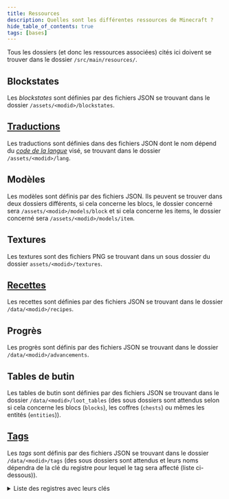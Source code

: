 ```yaml
---
title: Ressources
description: Quelles sont les différentes ressources de Minecraft ?
hide_table_of_contents: true
tags: [bases]
---
```


Tous les dossiers (et donc les ressources associées) cités ici doivent se trouver dans le dossier `/src/main/resources/`.

## Blockstates

Les _blockstates_ sont définies par des fichiers JSON se trouvant dans le dossier `/assets/<modid>/blockstates`.

## [Traductions](lang)

Les traductions sont définies dans des fichiers JSON dont le nom dépend du [_code de la langue_](https://minecraft.fandom.com/wiki/Language) visé, se trouvant dans le dossier `/assets/<modid>/lang`.

## Modèles

Les modèles sont définis par des fichiers JSON.
Ils peuvent se trouver dans deux dossiers différents, si cela concerne les blocs, le dossier concerné sera `/assets/<modid>/models/block` et si cela concerne les items, le dossier concerné sera `/assets/<modid>/models/item`.

## Textures

Les textures sont des fichiers PNG se trouvant dans un sous dossier du dossier `assets/<modid>/textures`.

## [Recettes](recipe)

Les recettes sont définies par des fichiers JSON se trouvant dans le dossier `/data/<modid>/recipes`.

## Progrès

Les progrès sont définis par des fichiers JSON se trouvant dans le dossier `/data/<modid>/advancements`.

## Tables de butin

Les tables de butin sont définies par des fichiers JSON se trouvant dans le dossier `/data/<modid>/loot_tables` (des sous dossiers sont attendus selon si cela concerne les blocs (`blocks`), les coffres (`chests`) ou mêmes les entités (`entities`)).

## [Tags](tags)

Les _tags_ sont définis par des fichiers JSON se trouvant dans le dossier `/data/<modid>/tags` (des sous dossiers sont attendus et leurs noms dépendra de la clé du registre pour lequel le tag sera affecté (liste ci-dessous)).

<details>

<summary>Liste des registres avec leurs clés</summary>

| Registre                                | Clé                                     |
|-----------------------------------------|-----------------------------------------|
| `SOUND_EVENT_REGISTRY`                  | `sound_event`                           |
| `FLUID_REGISTRY`                        | `fluid`                                 |
| `MOB_EFFECT_REGISTRY`                   | `mob_effect`                            |
| `BLOCK_REGISTRY`                        | `block`                                 |
| `ENCHANTMENT_REGISTRY`                  | `enchantment`                           |
| `ENTITY_TYPE_REGISTRY`                  | `entity_type`                           |
| `ITEM_REGISTRY`                         | `item`                                  |
| `POTION_REGISTRY`                       | `potion`                                |
| `PARTICLE_TYPE_REGISTRY`                | `particle_type`                         |
| `BLOCK_ENTITY_TYPE_REGISTRY`            | `block_entity_type`                     |
| `MOTIVE_REGISTRY`                       | `motive`                                |
| `CUSTOM_STAT_REGISTRY`                  | `custom_stat`                           |
| `CHUNK_STATUS_REGISTRY`                 | `chunk_status`                          |
| `RULE_TEST_REGISTRY`                    | `rule_test`                             |
| `POS_RULE_TEST_REGISTRY`                | `pos_rule_test`                         |
| `MENU_REGISTRY`                         | `menu`                                  |
| `RECIPE_TYPE_REGISTRY`                  | `recipe_type`                           |
| `RECIPE_SERIALIZER_REGISTRY`            | `recipe_serializer`                     |
| `ATTRIBUTE_REGISTRY`                    | `attribute`                             |
| `GAME_EVENT_REGISTRY`                   | `game_event`                            |
| `POSITION_SOURCE_TYPE_REGISTRY`         | `position_source_type`                  |
| `STAT_TYPE_REGISTRY`                    | `stat_type`                             |
| `VILLAGER_TYPE_REGISTRY`                | `villager_type`                         |
| `VILLAGER_PROFESSION_REGISTRY`          | `villager_profession`                   |
| `POINT_OF_INTEREST_TYPE_REGISTRY`       | `point_of_interest_type`                |
| `MEMORY_MODULE_TYPE_REGISTRY`           | `memory_module_type`                    |
| `SENSOR_TYPE_REGISTRY`                  | `sensor_type`                           |
| `SCHEDULE_REGISTRY`                     | `schedule`                              |
| `ACTIVITY_REGISTRY`                     | `activity`                              |
| `LOOT_ENTRY_REGISTRY`                   | `loot_pool_entry_type`                  |
| `LOOT_FUNCTION_REGISTRY`                | `loot_function_type`                    |
| `LOOT_ITEM_REGISTRY`                    | `loot_condition_type`                   |
| `LOOT_NUMBER_PROVIDER_REGISTRY`         | `loot_number_provider_type`             |
| `LOOT_NBT_PROVIDER_REGISTRY`            | `loot_nbt_provider_type`                |
| `LOOT_SCORE_PROVIDER_REGISTRY`          | `loot_score_provider_type`              |
| `DIMENSION_TYPE_REGISTRY`               | `dimension_type`                        |
| `DIMENSION_REGISTRY`                    | `dimension`                             |
| `LEVEL_STEM_REGISTRY`                   | `dimension`                             |
| `FLOAT_PROVIDER_TYPE_REGISTRY`          | `float_provider_type`                   |
| `INT_PROVIDER_TYPE_REGISTRY`            | `int_provider_type`                     |
| `HEIGHT_PROVIDER_TYPE_REGISTRY`         | `height_provider_type`                  |
| `BLOCK_PREDICATE_TYPE_REGISTRY`         | `block_predicate_type`                  |
| `NOISE_GENERATOR_SETTINGS_REGISTRY`     | `worldgen/noise_settings`               |
| `CONFIGURED_CARVER_REGISTRY`            | `worldgen/configured_carver`            |
| `CONFIGURED_FEATURE_REGISTRY`           | `worldgen/configured_feature`           |
| `PLACED_FEATURE_REGISTRY`               | `worldgen/placed_feature`               |
| `CONFIGURED_STRUCTURE_FEATURE_REGISTRY` | `worldgen/configured_structure_feature` |
| `STRUCTURE_SET_REGISTRY`                | `worldgen/structure_set`                |
| `PROCESSOR_LIST_REGISTRY`               | `worldgen/processor_list`               |
| `TEMPLATE_POOL_REGISTRY`                | `worldgen/template_pool`                |
| `BIOME_REGISTRY`                        | `worldgen/biome`                        |
| `NOISE_REGISTRY`                        | `worldgen/noise`                        |
| `DENSITY_FUNCTION_REGISTRY`             | `worldgen/density_function`             |
| `CARVER_REGISTRY`                       | `worldgen/carver`                       |
| `FEATURE_REGISTRY`                      | `worldgen/feature`                      |
| `STRUCTURE_FEATURE_REGISTRY`            | `worldgen/structure_feature`            |
| `STRUCTURE_PLACEMENT_TYPE_REGISTRY`     | `worldgen/structure_placement`          |
| `STRUCTURE_PIECE_REGISTRY`              | `worldgen/structure_piece`              |
| `PLACEMENT_MODIFIER_REGISTRY`           | `worldgen/placement_modifier_type`      |
| `BLOCK_STATE_PROVIDER_TYPE_REGISTRY`    | `worldgen/block_state_provider_type`    |
| `FOLIAGE_PLACER_TYPE_REGISTRY`          | `worldgen/foliage_placer_type`          |
| `TRUNK_PLACER_TYPE_REGISTRY`            | `worldgen/trunk_placer_type`            |
| `TREE_DECORATOR_TYPE_REGISTRY`          | `worldgen/tree_decorator_type`          |
| `FEATURE_SIZE_TYPE_REGISTRY`            | `worldgen/feature_size_type`            |
| `BIOME_SOURCE_REGISTRY`                 | `worldgen/biome_source`                 |
| `CHUNK_GENERATOR_REGISTRY`              | `worldgen/chunk_generator`              |
| `CONDITION_REGISTRY`                    | `worldgen/material_condition`           |
| `RULE_REGISTRY`                         | `worldgen/material_rule`                |
| `DENSITY_FUNCTION_TYPE_REGISTRY`        | `worldgen/density_function_type`        |
| `STRUCTURE_PROCESSOR_REGISTRY`          | `worldgen/structure_processor`          |
| `STRUCTURE_POOL_ELEMENT_REGISTRY`       | `worldgen/structure_pool_element`       |


</details>